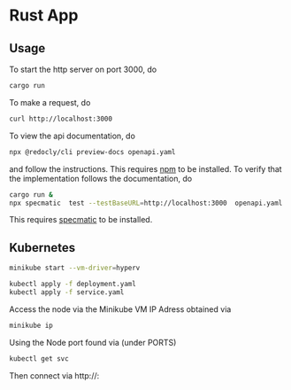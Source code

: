 # Rust App

## Usage

To start the http server on port 3000, do

```sh
cargo run
```

To make a request, do

```sh
curl http://localhost:3000
```

To view the api documentation, do

```sh
npx @redocly/cli preview-docs openapi.yaml
```

and follow the instructions. This requires [npm](https://www.npmjs.com) to be
installed. To verify that the implementation follows the documentation, do

```sh
cargo run &
npx specmatic  test --testBaseURL=http://localhost:3000  openapi.yaml
```

This requires [specmatic](https://specmatic.in/getting_started.html) to be
installed.

## Kubernetes

```sh
minikube start --vm-driver=hyperv
```

```sh
kubectl apply -f deployment.yaml
kubectl apply -f service.yaml
```

Access the node via the Minikube VM IP Adress obtained via
```sh
minikube ip
```

Using the Node port found via (under PORTS)
```sh
kubectl get svc
```

Then connect via http://<Minikube-IP>:<NodePort>